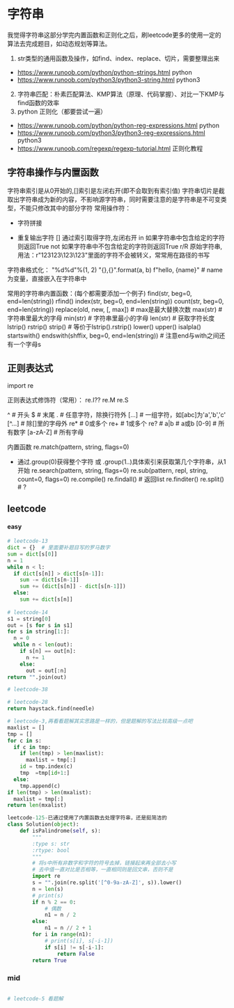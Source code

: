 # 字符串

我觉得字符串这部分学完内置函数和正则化之后，刷leetcode更多的使用一定的算法去完成题目，如动态规划等算法。


1. str类型的通用函数及操作，如find、index、replace、切片，需要整理出来
- https://www.runoob.com/python/python-strings.html  python
- https://www.runoob.com/python3/python3-string.html  python3
2. 字符串匹配：朴素匹配算法、KMP算法（原理、代码掌握）、对比一下KMP与find函数的效率
3. python 正则化（都要尝试一遍）
- https://www.runoob.com/python/python-reg-expressions.html python
- https://www.runoob.com/python3/python3-reg-expressions.html  python3
- https://www.runoob.com/regexp/regexp-tutorial.html 正则化教程

## 字符串操作与内置函数
字符串索引是从0开始的,[]索引是左闭右开(即不会取到有索引值)
字符串切片是截取出字符串成为新的内容，不影响源字符串，同时需要注意的是字符串是不可变类型，不能只修改其中的部分字符
常用操作符：
+ 字符拼接
* 重复输出字符
[] 通过索引取得字符,左闭右开
in 如果字符串中包含给定的字符则返回True
not 如果字符串中不包含给定的字符则返回True
r/R 原始字符串,用法：r"123123\123\123"里面的字符不会被转义，常常用在路径的书写

字符串格式化：
"%d%d"%(1, 2)
"{},{}".format(a, b)
f"hello, {name}"  # name为变量，直接嵌入在字符串中

常用的字符串内置函数：(每个都需要添加一个例子)
find(str, beg=0, end=len(string))
rfind()
index(str, beg=0, end=len(string))
count(str, beg=0, end=len(string))
replace(old, new, [, max]) # max是最大替换次数
max(str)  # 字符串里最大的字母
min(str) # 字符串里最小的字母
len(str) # 获取字符长度
lstrip()
rstrip()
strip()  # 等价于lstrip().rstrip()
lower()
upper()
isalpla()
startswith() 
endswith(shffix, beg=0, end=len(string))  # 注意end与with之间还有一个字母s


## 正则表达式
import re

正则表达式修饰符（常用）：
re.I??
re.M
re.S

^   # 开头
$   # 末尾
.   # 任意字符，除换行符外
[...] # 一组字符，如[abc]为'a','b','c'
[^...] # 除[]里的字母外
re* # 0或多个
re+ # 1或多个
re? # 
a|b # a或b
[0-9] # 所有数字
[a-zA-Z] # 所有字母

内置函数
re.match(pattern, string, flags=0)
- 通过.group(0)获得整个字符 或 .group(1..)具体索引来获取第几个字符串，从1开始
re.search(pattern, string, flags=0)
re.sub(pattern, repl, string, count=0, flags=0)
re.compile()
re.findall() # 返回list
re.finditer()
re.split() # ?

## leetcode
#### easy
```python
# leetcode-13
dict = {}  # 里面要补题目写的罗马数字
sum = dict[s[0]]
n = 1
while n < l:
  if dict[s[n]] > dict[s[n-1]]:
    sum -= dict[s[n-1]]
    sum += (dict[s[n]] - dict[s[n-1]])
  else:
    sum += dict[s[n]]
 
# leetcode-14
s1 = string[0]
out = [s for s in s1]
for s in string[1:]:
  n = 0
  while n < len(out):
    if s[n] == out[n]:
      n += 1
    else:
      out = out[:n]
return "".join(out)

# leetcode-38

# leetcode-28
return haystack.find(needle)

# leetcode-3,再看看题解其实思路是一样的，但是题解的写法比较高级一点吧
maxlist = []
tmp = []
for c in s:
  if c in tmp:
    if len(tmp) > len(maxlist):
      maxlist = tmp[:]
    id = tmp.index(c)
    tmp  =tmp[id+1:]
  else:
    tmp.append(c)
if len(tmp) > len(mxalist):
  maxlist = tmp[:]
return len(mxalist)

leetcode-125-已通过使用了内置函数去处理字符串，还是挺简洁的
class Solution(object):
    def isPalindrome(self, s):
        """
        :type s: str
        :rtype: bool
        """
        # 将s中所有非数字和字符的符号去掉，链接起来再全部去小写
        # 去中值一直对比是否相等，一直相同则是回文串，否则不是
        import re
        s = "".join(re.split('[^0-9a-zA-Z]', s)).lower()
        n = len(s)
        # print(s)
        if n % 2 == 0:
            # 偶数
            n1 = n / 2
        else:
            n1 = n // 2 + 1
        for i in range(n1):
            # print(s[i], s[-i-1])
            if s[i] != s[-i-1]:
                return False
        return True
```

### mid
```python

# leetcode-5 看题解
```


